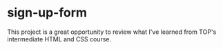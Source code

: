 # sign-up-form
This project is a great opportunity to review what I've learned from TOP's intermediate HTML and CSS course.

